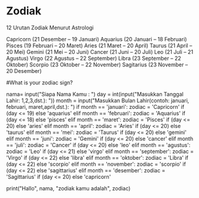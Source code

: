 # Zodiak

12 Urutan Zodiak Menurut Astrologi

Capricorn (21 Desember – 19 Januari)
Aquarius (20 Januari – 18 Februari)
Pisces (19 Februari – 20 Maret)
Aries (21 Maret – 20 April)
Taurus (21 April – 20 Mei)
Gemini (21 Mei – 20 Juni)
Cancer (21 Juni – 20 Juli)
Leo (21 Juli – 21 Agustus)
Virgo (22 Agustus – 22 September)
Libra (23 September – 22 Oktober)
Scorpio (23 Oktober – 22 November)
Sagitarius (23 November – 20 Desember)


#What is your zodiac sign?

nama= input("Siapa Nama Kamu : ")
day = int(input("Masukkan Tanggal Lahir: 1,2,3,dst.): "))
month = input("Masukkan Bulan Lahir(contoh: januari, februari, maret,april,dst.): ")
if month == 'januari':
	zodiac = 'Capricorn' if (day <= 19) else 'aquarius'
elif month == 'februari':
	zodiac = 'Aquarius' if (day <= 18) else 'pisces'
elif month == 'maret':
	zodiac = 'Pisces' if (day <= 20) else 'aries'
elif month == 'april':
	zodiac = 'Aries' if (day <= 20) else 'taurus'
elif month == 'mei':
	zodiac = 'Taurus' if (day <= 20) else 'gemini'
elif month == 'juni':
	zodiac = 'Gemini' if (day <= 20) else 'cancer'
elif month == 'juli':
	zodiac = 'Cancer' if (day <= 20) else 'leo'
elif month == 'agustus':
	zodiac = 'Leo' if (day <= 21) else 'virgo'
elif month == 'september':
	zodiac = 'Virgo' if (day <= 22) else 'libra'
elif month == 'oktober':
	zodiac = 'Libra' if (day <= 22) else 'scorpio'
elif month == 'november':
	zodiac = 'scorpio' if (day <= 22) else 'sagittarius'
elif month == 'desember':
	zodiac = 'Sagittarius' if (day <= 20) else 'capricorn'

print("Hallo", nama, "zodiak kamu adalah", zodiac)
